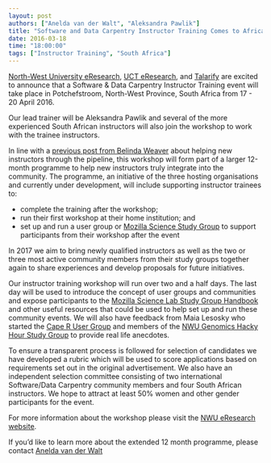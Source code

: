 ```yaml
---
layout: post
authors: ["Anelda van der Walt", "Aleksandra Pawlik"]
title: "Software and Data Carpentry Instructor Training Comes to Africa"
date: 2016-03-18
time: "18:00:00"
tags: ["Instructor Training", "South Africa"]
---
```


[North-West University eResearch](http://wwww.nwu.ac.za/eresearch), [UCT eResearch](http://www.eresearch.uct.ac.za), and [Talarify](http://www.talarify.co.za) are excited to announce that a Software & Data Carpentry Instructor Training event will take place in Potchefstroom, North-West Province, South Africa from 17 - 20 April 2016.

Our lead trainer will be Aleksandra Pawlik and several of the more experienced South African instructors will also join the workshop to work with the trainee instructors. 

In line with a [previous post from Belinda Weaver]({{page.baseurl}}/blog/2016/03/proposal-instructor-trainees.html) about helping new instructors through the pipeline, this workshop will form part of a larger 12-month programme to help new instructors truly integrate into the community.  The programme, an initiative of the three hosting organisations and currently under development, will include supporting instructor trainees to:
* complete the training after the workshop;
* run their first workshop at their home institution; and
* set up and run a user group or [Mozilla Science Study Group](https://mozillascience.org/) to support participants from their workshop after the event

In 2017 we aim to bring newly qualified instructors as well as the two or three most active community members from their study groups together again to share experiences and develop proposals for future initiatives.

Our instructor training workshop will run over two and a half days. The last day will be used to introduce the concept of user groups and communities and expose participants to the [Mozilla Science Lab Study Group Handbook](https://mozillascience.github.io/studyGroupHandbook/) and other useful resources that could be used to help set up and run these community events. We will also have feedback from Maia Lesosky who started  the [Cape R User Group](https://caperuser.wordpress.com/) and members of the [NWU Genomics Hacky Hour Study Group](http://anelda.github.io/GenomicsHackyHour/) to provide real life anecdotes.

To ensure a transparent process is followed for selection of candidates we have developed a rubric which will be used to score applications based on requirements set out in the original advertisement.  We also have an independent selection committee consisting of two international Software/Data Carpentry community members and four South African instructors.  We hope to attract at least 50% women and other gender participants for the event.

For more information about the workshop please visit the [NWU eResearch website](http://www.nwu.ac.za/eresearch/news/the-first-software-data-carpentry-instructor-training-workshop).

If you’d like to learn more about the extended 12 month programme, please contact [Anelda van der Walt](mailto:anelda.vdwalt@gmail.com)


